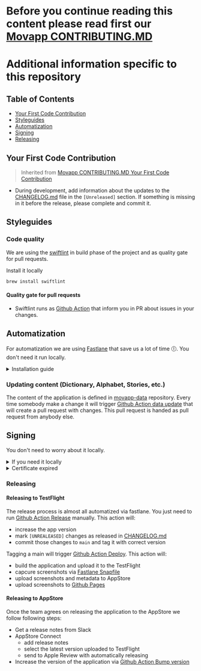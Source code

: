 # Before you continue reading this content please read first our [Movapp CONTRIBUTING.MD](https://github.com/cesko-digital/movapp/blob/ed0d95a196568e9055c5f4ca347647cfed790aae/CONTRIBUTING.md)


# Additional information specific to this repository

## Table of Contents
- [Your First Code Contribution](#your-first-code-contribution)
- [Styleguides](#styleguides)
- [Automatization](#automatization)
- [Signing](#signing)
- [Releasing](#releasing)

## Your First Code Contribution
> Inherited from [Movapp CONTRIBUTING.MD Your First Code Contribution](https://github.com/cesko-digital/movapp/blob/ed0d95a196568e9055c5f4ca347647cfed790aae/CONTRIBUTING.md#your-first-code-contribution)
- During development, add information about the updates to the [CHANGELOG.md](CHANGELOG.md) file in the `[Unreleased]` section. If something is missing in it before the release, please complete and commit it.

## Styleguides
### Code quality
We are using the [swiftlint](https://github.com/realm/SwiftLint) in build phase of the project and as quality gate for pull requests. 

Install it locally 
```bash 
brew install swiftlint
```
#### Quality gate for pull requests
- Swiftlint runs as [Github Action](./.github/workflows/swiftlint.yml) that inform you in PR about issues in your changes.

## Automatization

For automatization we are using [Fastlane](https://fastlane.tools) that save us a lot of time 🕕. You don't need it run locally.
<details>
  <summary>Installation guide</summary>

- Installation via `bundle` (Recommended because everyone will use the same version)
```bash
cd movapp-apple
bundle install
```

- Installation via `brew`
```bash
brew install fastlane
```
</details>

### Updating content (Dictionary, Alphabet, Stories, etc.)

The content of the application is defined in [movapp-data](https://github.com/cesko-digital/movapp-data) repository. Every time somebody make a change it will trigger [Github Action data update](.github/workflows/data-update.yml) that will create a pull request with changes. This pull request is handed as pull request from anybody else.

## Signing

You don't need to worry about it locally.
<details>
    <summary>If you need it locally</summary>

```bash
bundle exec fastlane match development --readonly
```
</details>

<details>
    <summary>Certificate expired</summary>

- You need to have access to repository defined in [Matchfile](/Fastlane/Matchfile)
- Then run

```bash
bundle exec fastlane nuke
bundle exec fastlane match development
```
</details>

### Releasing
#### Releasing to TestFlight

The release process is almost all automatized via fastlane. You just need to run [Github Action Release](.github/workflows/release.yml) manually. This action will:
- increase the app version
- mark `[UNREALEASED]` changes as released in [CHANGELOG.md](/CHANGELOG.md)
- commit those changes to `main` and tag it with correct version

Tagging a main will trigger [Github Action Deploy](.github/workflows/deploy.yml). This action will:
- build the application and upload it to the TestFlight
- capcure screenshots via [Fastlane Snapfile](Fastlane/Snapfile)
- upload screenshots and metadata to AppStore
- upload screenshots to [Github Pages](https://cesko-digital.github.io/movapp-apple/screenshots.html)

#### Releasing to AppStore

Once the team agrees on releasing the application to the AppStore we follow following steps:
- Get a release notes from Slack
- AppStore Connect
    - add release notes
    - select the latest version uploaded to TestFlight
    - send to Apple Review with automatically releasing
- Increase the version of the application via [Github Action Bump version](.github/workflows/bump_version.yml)

